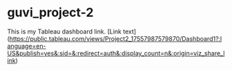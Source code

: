 # guvi_project-2
 This is my Tableau dashboard link.
[Link text] (https://public.tableau.com/views/Project2_17557987579870/Dashboard1?:language=en-US&publish=yes&:sid=&:redirect=auth&:display_count=n&:origin=viz_share_link)
